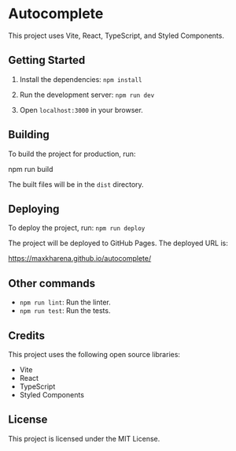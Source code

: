 # Autocomplete

This project uses Vite, React, TypeScript, and Styled Components.

## Getting Started

1. Install the dependencies: `npm install`


2. Run the development server: `npm run dev`


3. Open `localhost:3000` in your browser.

## Building

To build the project for production, run:

npm run build


The built files will be in the `dist` directory.

## Deploying

To deploy the project, run: `npm run deploy`


The project will be deployed to GitHub Pages. The deployed URL is:

https://maxkharena.github.io/autocomplete/


## Other commands

* `npm run lint`: Run the linter.
* `npm run test`: Run the tests.

## Credits

This project uses the following open source libraries:

* Vite
* React
* TypeScript
* Styled Components

## License

This project is licensed under the MIT License.